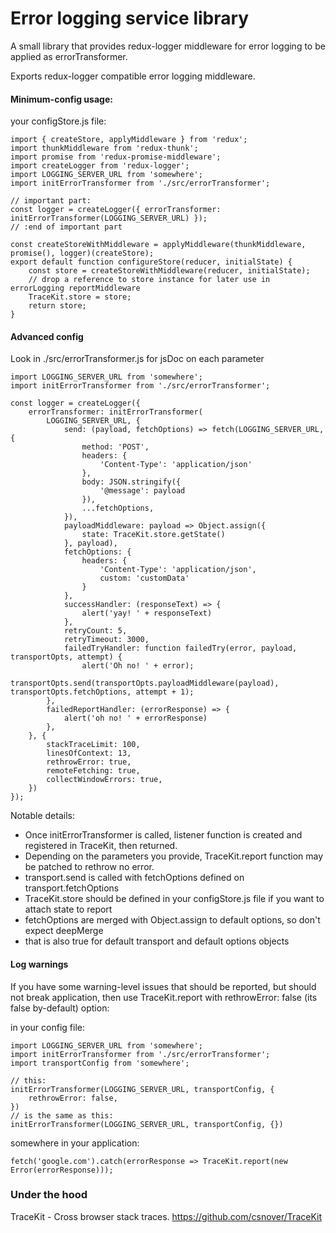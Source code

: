 # Error logging service library

A small library that provides redux-logger middleware for error logging to be applied as errorTransformer.

Exports redux-logger compatible error logging middleware.

#### Minimum-config usage:

your configStore.js file:

    import { createStore, applyMiddleware } from 'redux';
    import thunkMiddleware from 'redux-thunk';
    import promise from 'redux-promise-middleware';
    import createLogger from 'redux-logger';
    import LOGGING_SERVER_URL from 'somewhere';
    import initErrorTransformer from './src/errorTransformer';

    // important part:
    const logger = createLogger({ errorTransformer: initErrorTransformer(LOGGING_SERVER_URL) });
    // :end of important part

    const createStoreWithMiddleware = applyMiddleware(thunkMiddleware, promise(), logger)(createStore);
    export default function configureStore(reducer, initialState) {
        const store = createStoreWithMiddleware(reducer, initialState);
        // drop a reference to store instance for later use in errorLogging reportMiddleware
        TraceKit.store = store;
        return store;
    }

#### Advanced config
Look in ./src/errorTransformer.js for jsDoc on each parameter 

    import LOGGING_SERVER_URL from 'somewhere';
    import initErrorTransformer from './src/errorTransformer';

    const logger = createLogger({
        errorTransformer: initErrorTransformer(
            LOGGING_SERVER_URL, {
                send: (payload, fetchOptions) => fetch(LOGGING_SERVER_URL, {
                    method: 'POST',
                    headers: {
                        'Content-Type': 'application/json'
                    },
                    body: JSON.stringify({
                        '@message': payload
                    }),
                    ...fetchOptions,
                }),
                payloadMiddleware: payload => Object.assign({
                    state: TraceKit.store.getState()
                }, payload),
                fetchOptions: {
                    headers: {
                        'Content-Type': 'application/json',
                        custom: 'customData'
                    }
                },
                successHandler: (responseText) => {
                    alert('yay! ' + responseText)
                },
                retryCount: 5,
                retryTimeout: 3000,
                failedTryHandler: function failedTry(error, payload, transportOpts, attempt) {
                    alert('Oh no! ' + error);
                transportOpts.send(transportOpts.payloadMiddleware(payload), transportOpts.fetchOptions, attempt + 1);
            },
            failedReportHandler: (errorResponse) => {
                alert('oh no! ' + errorResponse)
            },
        }, {
            stackTraceLimit: 100,
            linesOfContext: 13,
            rethrowError: true,
            remoteFetching: true,
            collectWindowErrors: true,
        })
    });

Notable details:
 - Once initErrorTransformer is called, listener function is created and registered in TraceKit, then returned.
 - Depending on the parameters you provide, TraceKit.report function may be patched to rethrow no error. 
 - transport.send is called with fetchOptions defined on transport.fetchOptions
 - TraceKit.store should be defined in your configStore.js file if you want to attach state to report
 - fetchOptions are merged with Object.assign to default options, so don't expect deepMerge
 - that is also true for default transport and default options objects

#### Log warnings

If you have some warning-level issues that should be reported, but should not break application, then use TraceKit.report with rethrowError: false (its false by-default) option:

in your config file:

    import LOGGING_SERVER_URL from 'somewhere';
    import initErrorTransformer from './src/errorTransformer';
    import transportConfig from 'somewhere';

    // this:
    initErrorTransformer(LOGGING_SERVER_URL, transportConfig, {
        rethrowError: false,
    })
    // is the same as this:
    initErrorTransformer(LOGGING_SERVER_URL, transportConfig, {})

somewhere in your application:

    fetch('google.com').catch(errorResponse => TraceKit.report(new Error(errorResponse)));

### Under the hood
TraceKit - Cross browser stack traces. https://github.com/csnover/TraceKit
